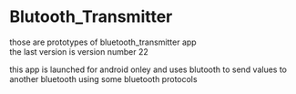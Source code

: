 # Blutooth_Transmitter

those are prototypes of bluetooth_transmitter app  
the last version is version number 22

this app is launched for android onley and uses blutooth to send values to another bluetooth using some bluetooth protocols
